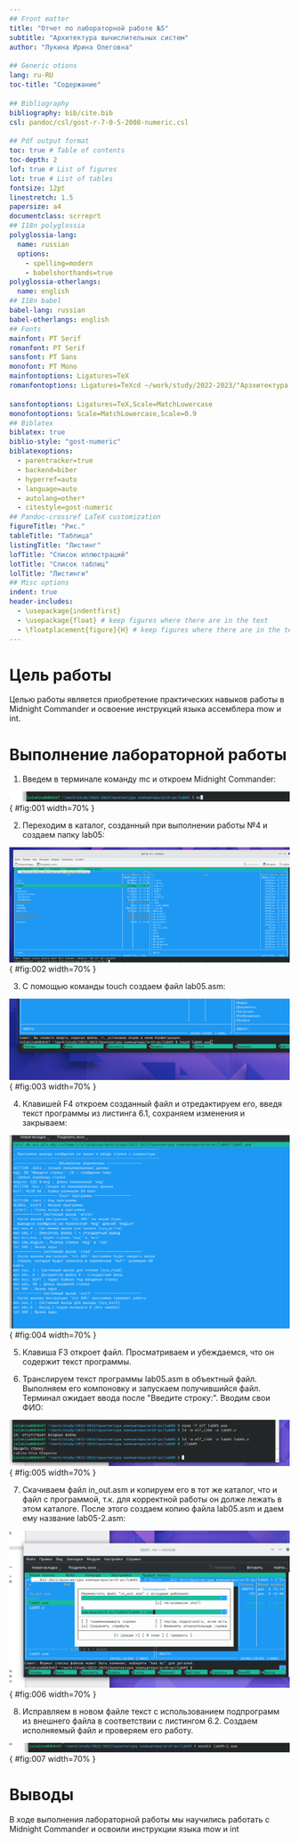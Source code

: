 ```yaml
---
## Front matter
title: "Отчет по лабораторной работе №5"
subtitle: "Архитектура вычислительных систем"
author: "Лукина Ирина Олеговна"

## Generic otions
lang: ru-RU
toc-title: "Содержание"

## Bibliography
bibliography: bib/cite.bib
csl: pandoc/csl/gost-r-7-0-5-2008-numeric.csl

## Pdf output format
toc: true # Table of contents
toc-depth: 2
lof: true # List of figures
lot: true # List of tables
fontsize: 12pt
linestretch: 1.5
papersize: a4
documentclass: scrreprt
## I18n polyglossia
polyglossia-lang:
  name: russian
  options:
	- spelling=modern
	- babelshorthands=true
polyglossia-otherlangs:
  name: english
## I18n babel
babel-lang: russian
babel-otherlangs: english
## Fonts
mainfont: PT Serif
romanfont: PT Serif
sansfont: PT Sans
monofont: PT Mono
mainfontoptions: Ligatures=TeX
romanfontoptions: Ligatures=TeXcd ~/work/study/2022-2023/"Арзхитектура компьютера"/arch-pc/

sansfontoptions: Ligatures=TeX,Scale=MatchLowercase
monofontoptions: Scale=MatchLowercase,Scale=0.9
## Biblatex
biblatex: true
biblio-style: "gost-numeric"
biblatexoptions:
  - parentracker=true
  - backend=biber
  - hyperref=auto
  - language=auto
  - autolang=other*
  - citestyle=gost-numeric
## Pandoc-crossref LaTeX customization
figureTitle: "Рис."
tableTitle: "Таблица"
listingTitle: "Листинг"
lofTitle: "Список иллюстраций"
lotTitle: "Список таблиц"
lolTitle: "Листинги"
## Misc options
indent: true
header-includes:
  - \usepackage{indentfirst}
  - \usepackage{float} # keep figures where there are in the text
  - \floatplacement{figure}{H} # keep figures where there are in the text
---
```


# Цель работы

Целью работы является приобретение практических навыков работы в  Midnight Commander и освоение инструкций языка aссемблера mow и int.



# Выполнение лабораторной работы

1. Введем в терминале команду mc и откроем Midnight Commander:

![Открытие MC](image/1.png){ #fig:001 width=70% }

2. Переходим в каталог, созданный при выполнении работы №4 и создаем папку lab05:

![Каталог 4 работы](image/2.png){ #fig:002 width=70% }

3. С помощью команды touch создаем файл lab05.asm:

![Создание файла](image/3.png){ #fig:003 width=70% }

4. Клавишей F4 откроем созданный файл и отредактируем его, введя текст программы из листинга 6.1, сохраняем изменения и закрываем:

![Редактирование в nano](image/5.png){ #fig:004 width=70% }

5. Клавиша F3 откроет файл. Просматриваем и убеждаемся, что он содержит текст программы.

6. Транслируем текст программы lab05.asm в объектный файл. Выполняем его компоновку и запускаем получившийся файл. Терминал ожидает ввода после "Введите строку:". Вводим свои ФИО:

![Введение данных](image/6.png){ #fig:005 width=70% }

7. Скачиваем файл in_out.asm и копируем его в тот же каталог, что и файл с программой, т.к. для корректной работы он долже лежать в этом каталоге. После этого создаем копию файла lab05.asm  и даем ему название lab05-2.asm:

![Копирование файла](image/8.png){ #fig:006 width=70% }

8. Исправляем в новом файле текст с использованием подпрограмм из внешнего файла в соответствии с листингом 6.2. Создаем исполняемый файл и проверяем его работу.

![Редактирование lab05-2.asm](image/9.png){ #fig:007 width=70% }


# Выводы
В ходе выполнения лабораторной работы мы научились работать с Midnight Commander и освоили инструкции языка mow и  int


